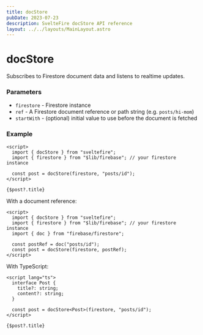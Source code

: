 ```yaml
---
title: docStore
pubDate: 2023-07-23
description: SvelteFire docStore API reference
layout: ../../layouts/MainLayout.astro
---
```


# docStore

Subscribes to Firestore document data and listens to realtime updates.

### Parameters

- `firestore` - Firestore instance
- `ref` - A Firestore document reference or path string (e.g. `posts/hi-mom`)
- `startWith` - (optional) initial value to use before the document is fetched

### Example

```svelte
<script>
  import { docStore } from "sveltefire";
  import { firestore } from "$lib/firebase"; // your firestore instance

  const post = docStore(firestore, "posts/id");
</script>

{$post?.title}
```

With a document reference:

```svelte
<script>
  import { docStore } from "sveltefire";
  import { firestore } from "$lib/firebase"; // your firestore instance
  import { doc } from "firebase/firestore";

  const postRef = doc("posts/id");
  const post = docStore(firestore, postRef);
</script>
```

With TypeScript:

```svelte
<script lang="ts">
  interface Post {
    title?: string;
    content?: string;
  }

  const post = docStore<Post>(firestore, "posts/id");
</script>

{$post?.title}
```

